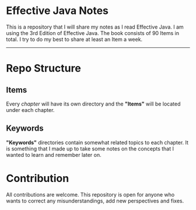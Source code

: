 # Effective Java Notes

This is a repository that I will share my notes as I read Effective Java. I am using the 3rd Edition of Effective Java. The book consists of 90 Items in total. I try to do my best to share at least an Item a week.

----

# Repo Structure

## Items

Every *chapter* will have its own directory and the **"Items"** will be located under each chapter.


## Keywords

**"Keywords"** directories contain somewhat related topics to each chapter. It is something that I made up to take some notes on the concepts that I wanted to learn and remember later on.

# Contribution

All contributions are welcome. This repository is open for anyone who wants to correct any misunderstandings, add new perspectives and fixes.
